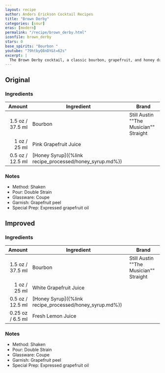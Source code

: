 ```yaml
---
layout: recipe
author: Anders Erickson Cocktail Recipes
title: "Brown Derby"
categories: [sour]
eras: [modern]
permalink: "/recipe/brown_derby.html"
iconfile: brown_derby
stars: 0
base_spirits: "Bourbon "
youtube: "79htbyQ8nDY&t=62s"
excerpt: |
  The Brown Derby cocktail, a classic bourbon, grapefruit, and honey drink, was named for the famous Los Angeles diner. It manages at once to be sweet, sour, and entirely delicious.
---
```


<div class="subrecipe" markdown="1">

## Original

### Ingredients

| Amount | Ingredient                                    | Brand                                  |
| -----: | --------------------------------------------- | -------------------------------------- |
| 1.5 oz / 37.5 ml | Bourbon                                       | Still Austin ""The Musician"" Straight |
|   1 oz / 25 ml | Pink Grapefruit Juice                         |
| 0.5 oz / 12.5 ml | [Honey Syrup]({%link recipe_processed/honey_syrup.md%}) |

### Notes

- Method: Shaken
- Pour: Double Strain
- Glassware: Coupe
- Garnish: Grapefruit peel
- Special Prep: Expressed grapefruit oil

</div>
<div class="subrecipe" markdown="1">

## Improved

### Ingredients

|  Amount | Ingredient                                    | Brand                                  |
| ------: | --------------------------------------------- | -------------------------------------- |
|  1.5 oz / 37.5 ml | Bourbon                                       | Still Austin ""The Musician"" Straight |
|    1 oz / 25 ml | White Grapefruit Juice                        |
|  0.5 oz / 12.5 ml | [Honey Syrup]({%link recipe_processed/honey_syrup.md%}) |
| 0.25 oz / 6.5 ml | Fresh Lemon Juice                             |

### Notes

- Method: Shaken
- Pour: Double Strain
- Glassware: Coupe
- Garnish: Grapefruit peel
- Special Prep: Expressed grapefruit oil

</div>
